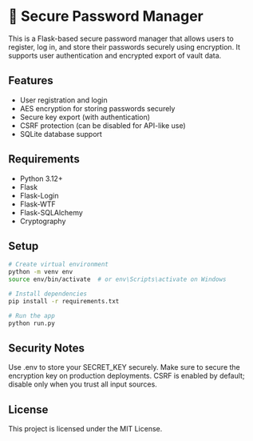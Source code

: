 # 🔐 Secure Password Manager

This is a Flask-based secure password manager that allows users to register, log in, and store their passwords securely using encryption. It supports user authentication and encrypted export of vault data.

## Features

- User registration and login
- AES encryption for storing passwords securely
- Secure key export (with authentication)
- CSRF protection (can be disabled for API-like use)
- SQLite database support

## Requirements

- Python 3.12+
- Flask
- Flask-Login
- Flask-WTF
- Flask-SQLAlchemy
- Cryptography

## Setup

```bash
# Create virtual environment
python -m venv env
source env/bin/activate  # or env\Scripts\activate on Windows

# Install dependencies
pip install -r requirements.txt

# Run the app
python run.py
```


## Security Notes

Use .env to store your SECRET_KEY securely.
Make sure to secure the encryption key on production deployments.
CSRF is enabled by default; disable only when you trust all input sources.

## License

This project is licensed under the MIT License.
